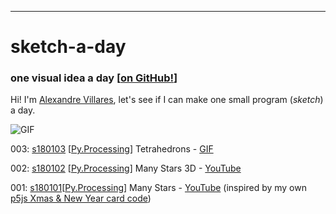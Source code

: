 ----
# sketch-a-day
### one visual idea a day [[on GitHub!](https://github.com/villares/sketch-a-day)]

Hi! I'm [Alexandre Villares](https://abav.lugaralgum.com), let's see if I can make one small program (*sketch*) a day.

![GIF](https://github.com/villares/sketch-a-day/blob/master/s180103/s180103.gif?raw=true)

003: [s180103](https://github.com/villares/sketch-a-day/tree/master/s180103) [[Py.Processing](https://villares.github.io/como-instalar-o-processing-modo-python/index-EN)] Tetrahedrons - [GIF](https://github.com/villares/sketch-a-day/tree/master/s180103/s180103.gif)

002: [s180102](https://github.com/villares/sketch-a-day/tree/master/s180102) [[Py.Processing](https://villares.github.io/como-instalar-o-processing-modo-python/index-EN)] Many Stars 3D - [YouTube](https://www.youtube.com/watch?v=QmsthW60iBY)

001: [s180101](https://github.com/villares/sketch-a-day/tree/master/s180101)[[Py.Processing](https://villares.github.io/como-instalar-o-processing-modo-python/index-EN)] Many Stars - [YouTube](https://www.youtube.com/watch?v=QmsthW60iBY) (inspired by my own [p5js Xmas & New Year card code](https://github.com/villares/p5js-play/tree/master/newYearStars))
